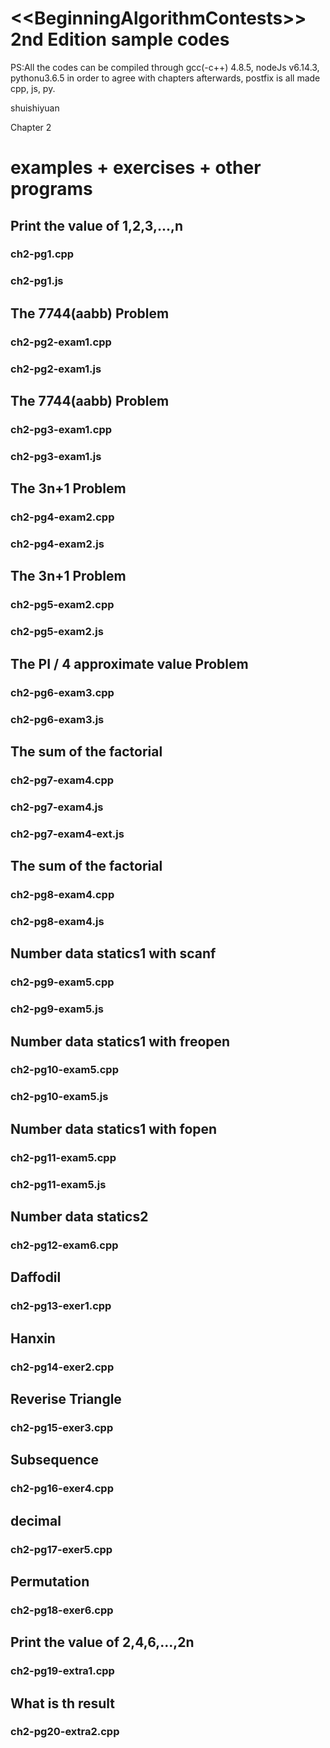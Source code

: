 ﻿&lt;&lt;BeginningAlgorithmContests>> 2nd Edition sample codes
============
PS:All the codes can be compiled through gcc(-c++) 4.8.5, nodeJs v6.14.3, pythonu3.6.5 in order to agree with chapters afterwards, postfix is all made cpp, js, py.

shuishiyuan

Chapter 2

examples + exercises + other programs
==============
## Print the value of 1,2,3,...,n
### ch2-pg1.cpp
### ch2-pg1.js

## The 7744(aabb) Problem
### ch2-pg2-exam1.cpp
### ch2-pg2-exam1.js

## The 7744(aabb) Problem
### ch2-pg3-exam1.cpp
### ch2-pg3-exam1.js

## The 3n+1 Problem
### ch2-pg4-exam2.cpp
### ch2-pg4-exam2.js

## The 3n+1 Problem
### ch2-pg5-exam2.cpp
### ch2-pg5-exam2.js

## The PI / 4 approximate value Problem
### ch2-pg6-exam3.cpp
### ch2-pg6-exam3.js

## The sum of the factorial
### ch2-pg7-exam4.cpp
### ch2-pg7-exam4.js
### ch2-pg7-exam4-ext.js

## The sum of the factorial
### ch2-pg8-exam4.cpp
### ch2-pg8-exam4.js

## Number data statics1 with scanf
### ch2-pg9-exam5.cpp
### ch2-pg9-exam5.js

## Number data statics1 with freopen
### ch2-pg10-exam5.cpp
### ch2-pg10-exam5.js

## Number data statics1 with fopen
### ch2-pg11-exam5.cpp
### ch2-pg11-exam5.js

## Number data statics2
### ch2-pg12-exam6.cpp

## Daffodil
### ch2-pg13-exer1.cpp

## Hanxin
### ch2-pg14-exer2.cpp

## Reverise Triangle
### ch2-pg15-exer3.cpp

## Subsequence
### ch2-pg16-exer4.cpp

## decimal
### ch2-pg17-exer5.cpp

## Permutation
### ch2-pg18-exer6.cpp 

## Print the value of 2,4,6,...,2n
### ch2-pg19-extra1.cpp 

## What is th result
### ch2-pg20-extra2.cpp 

